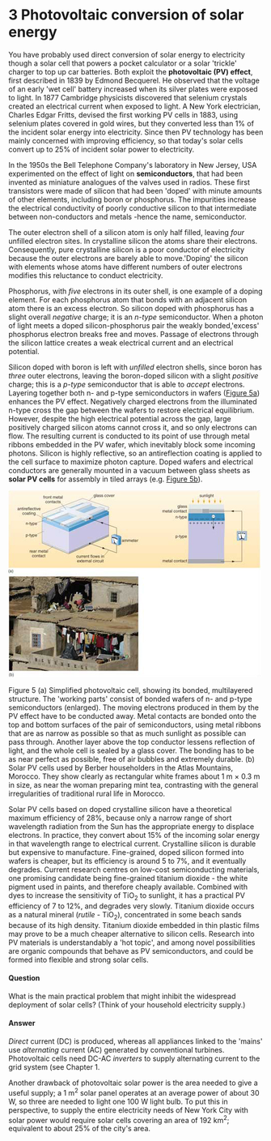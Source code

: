 # 3 Photovoltaic conversion of solar energy


You have probably used direct conversion of solar energy to electricity though a solar cell that powers a pocket calculator or a solar 'trickle' charger to top up car batteries. Both exploit the __photovoltaic (PV) effect__, first described in 1839 by Edmond Becquerel. He observed that the voltage of an early 'wet cell' battery increased when its silver plates were exposed to light. In 1877 Cambridge physicists discovered that selenium crystals created an electrical current when exposed to light. A New York electrician, Charles Edgar Fritts, devised the first working PV cells in 1883, using selenium plates covered in gold wires, but they converted less than 1% of the incident solar energy into electricity. Since then PV technology has been mainly concerned with improving efficiency, so that today's solar cells convert up to 25% of incident solar power to electricity.

In the 1950s the Bell Telephone Company's laboratory in New Jersey, USA experimented on the effect of light on __semiconductors__, that had been invented as miniature analogues of the valves used in radios. These first transistors were made of silicon that had been 'doped' with minute amounts of other elements, including boron or phosphorus. The impurities increase the electrical conductivity of poorly conductive silicon to that intermediate between non-conductors and metals -hence the name, semiconductor.

The outer electron shell of a silicon atom is only half filled, leaving *four* unfilled electron sites. In crystalline silicon the atoms share their electrons. Consequently, pure crystalline silicon is a poor conductor of electricity because the outer electrons are barely able to move.'Doping' the silicon with elements whose atoms have different numbers of outer electrons modifies this reluctance to conduct electricity.

Phosphorus, with *five* electrons in its outer shell, is one example of a doping element. For each phosphorus atom that bonds with an adjacent silicon atom there is an excess electron. So silicon doped with phosphorus has a slight overall *negative* charge; it is an *n-type* semiconductor. When a photon of light meets a doped silicon-phosphorus pair the weakly bonded,'excess' phosphorus electron breaks free and moves. Passage of electrons through the silicon lattice creates a weak electrical current and an electrical potential.

Silicon doped with boron is left with *unfilled* electron shells, since boron has *three* outer electrons, leaving the boron-doped silicon with a slight *positive* charge; this is a *p-type* semiconductor that is able to *accept* electrons. Layering together both n- and p-type semiconductors in wafers (<a xmlns:str="http://exslt.org/strings" href="">Figure 5a</a>) enhances the PV effect. Negatively charged electrons from the illuminated n-type cross the gap between the wafers to restore electrical equilibrium. However, despite the high electrical potential across the gap, large positively charged silicon atoms cannot cross it, and so only electrons can flow. The resulting current is conducted to its point of use through metal ribbons embedded in the PV wafer, which inevitably block some incoming photons. Silicon is highly reflective, so an antireflection coating is applied to the cell surface to maximize photon capture. Doped wafers and electrical conductors are generally mounted in a vacuum between glass sheets as __solar PV cells__ for assembly in tiled arrays (e.g. <a xmlns:str="http://exslt.org/strings" href="">Figure 5b</a>).


![Figure 5](images/s278_6_f014hi.jpg)


Figure 5 (a) Simplified photovoltaic cell, showing its bonded, multilayered structure. The 'working parts' consist of bonded wafers of n- and p-type semiconductors (enlarged). The moving electrons produced in them by the PV effect have to be conducted away. Metal contacts are bonded onto the top and bottom surfaces of the pair of semiconductors, using metal ribbons that are as narrow as possible so that as much sunlight as possible can pass through. Another layer above the top conductor lessens reflection of light, and the whole cell is sealed by a glass cover. The bonding has to be as near perfect as possible, free of air bubbles and extremely durable. (b) Solar PV cells used by Berber householders in the Atlas Mountains, Morocco. They show clearly as rectangular white frames about 1 m × 0.3 m in size, as near the woman preparing mint tea, contrasting with the general irregularities of traditional rural life in Morocco.


Solar PV cells based on doped crystalline silicon have a theoretical maximum efficiency of 28%, because only a narrow range of short wavelength radiation from the Sun has the appropriate energy to displace electrons. In practice, they convert about 15% of the incoming solar energy in that wavelength range to electrical current. Crystalline silicon is durable but expensive to manufacture. Fine-grained, doped silicon formed into wafers is cheaper, but its efficiency is around 5 to 7%, and it eventually degrades. Current research centres on low-cost semiconducting materials, one promising candidate being fine-grained titanium dioxide - the white pigment used in paints, and therefore cheaply available. Combined with dyes to increase the sensitivity of TiO<sub xmlns:str="http://exslt.org/strings">2</sub> to sunlight, it has a practical PV efficiency of 7 to 12%, and degrades very slowly. Titanium dioxide occurs as a natural mineral (*rutile* - TiO<sub xmlns:str="http://exslt.org/strings">2</sub>), concentrated in some beach sands because of its high density. Titanium dioxide embedded in thin plastic films may prove to be a much cheaper alternative to silicon cells. Research into PV materials is understandably a 'hot topic', and among novel possibilities are organic compounds that behave as PV semiconductors, and could be formed into flexible and strong solar cells.
<!--ITQ-->

#### Question

What is the main practical problem that might inhibit the widespread deployment of solar cells? (Think of your household electricity supply.)


#### Answer

*Direct* current (DC) is produced, whereas all appliances linked to the 'mains' use *alternating* current (AC) generated by conventional turbines. Photovoltaic cells need DC-AC *inverters* to supply alternating current to the grid system (see Chapter 1.
<!--ENDITQ-->
Another drawback of photovoltaic solar power is the area needed to give a useful supply; a 1 m<sup xmlns:str="http://exslt.org/strings">2</sup> solar panel operates at an average power of about 30 W, so three are needed to light one 100 W light bulb. To put this in perspective, to supply the entire electricity needs of New York City with solar power would require solar cells covering an area of 192 km<sup xmlns:str="http://exslt.org/strings">2</sup>; equivalent to about 25% of the city's area.

